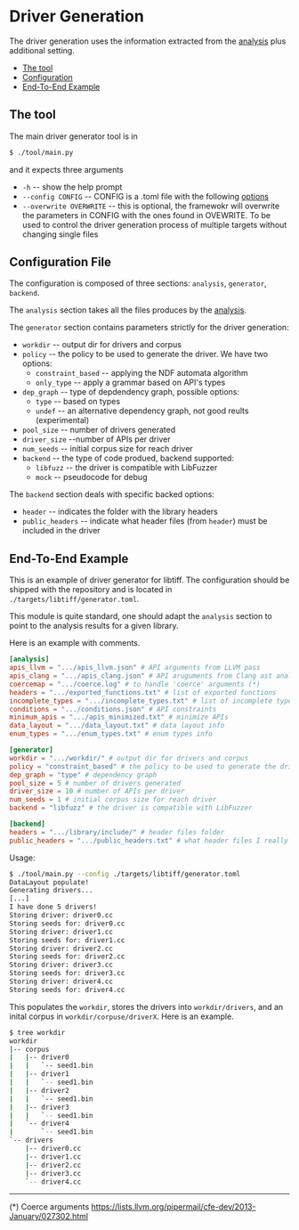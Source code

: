 # Driver Generation

The driver generation uses the information extracted from the
[analysis](./Analysis.md) plus additional setting.

- [The tool](#the-tool)
- [Configuration](#configuration)
- [End-To-End Example](#end-to-end-example)

## The tool

The main driver generator tool is in
```bash
$ ./tool/main.py
```
and it expects three arguments
- `-h` -- show the help prompt
- `--config CONFIG` -- CONFIG is a .toml file with the following [options](#configuration-file)
- `--overwrite OVERWRITE` -- this is optional, the framewokr will overwrite the
  parameters in CONFIG with the ones found in OVEWRITE. To be used to control
  the driver generation process of multiple targets without changing single
  files

## Configuration File

The configuration is composed of three sections: `analysis`, `generator`, `backend`. 

The `analysis` section takes all the files produces by the
[analysis](./Analysis.md).

The `generator` section contains parameters strictly for the driver generation:
- `workdir` -- output dir for drivers and corpus
- `policy` -- the policy to be used to generate the driver. We have two options: 
    - `constraint_based` -- applying the NDF automata algorithm
    - `only_type` -- apply a grammar based on API's types
- `dep_graph` -- type of depdendency graph, possible options:
    - `type` -- based on types
    - `undef` -- an alternative dependency graph, not good reults (experimental)
- `pool_size` -- number of drivers generated
- `driver_size` --number of APIs per driver
- `num_seeds` -- initial corpus size for reach driver
- `backend` -- the type of code produed, backend supported:
    - `libfuzz` -- the driver is compatible with LibFuzzer
    - `mock` -- pseudocode for debug

The `backend` section deals with specific backed options:
- `header` -- indicates the folder with the library headers
- `public_headers` -- indicate what header files (from `header`) must be
  included in the driver

## End-To-End Example

This is an example of driver generator for libtiff. The configuration should be
shipped with the repository and is located in `./targets/libtiff/generator.toml`.

This module is quite standard, one should adapt the `analysis` section to point
to the analysis results for a given library.

Here is an example with comments.

```toml
[analysis]
apis_llvm = ".../apis_llvm.json" # API arguments from LLVM pass
apis_clang = ".../apis_clang.json" # API aruguments from Clang ast analysis
coercemap = ".../coerce.log" # to handle 'coerce' arguments (*)
headers = ".../exported_functions.txt" # list of exported functions
incomplete_types = ".../incomplete_types.txt" # list of incomplete types
conditions = ".../conditions.json" # API constraints 
minimum_apis = ".../apis_minimized.txt" # minimize APIs
data_layout = ".../data_layout.txt" # data layout info
enum_types = ".../enum_types.txt" # enum types info

[generator]
workdir = ".../workdir/" # output dir for drivers and corpus
policy = "constraint_based" # the policy to be used to generate the driver
dep_graph = "type" # dependency graph
pool_size = 5 # number of drivers generated
driver_size = 10 # number of APIs per driver
num_seeds = 1 # initial corpus size for reach driver
backend = "libfuzz" # the driver is compatible with LibFuzzer

[backend]
headers = ".../library/include/" # header files folder
public_headers = ".../public_headers.txt" # what header files I really need to include
```

Usage:
```bash
$ ./tool/main.py --config ./targets/libtiff/generator.toml
DataLayout populate!
Generating drivers...
[...]
I have done 5 drivers!
Storing driver: driver0.cc
Storing seeds for: driver0.cc
Storing driver: driver1.cc
Storing seeds for: driver1.cc
Storing driver: driver2.cc
Storing seeds for: driver2.cc
Storing driver: driver3.cc
Storing seeds for: driver3.cc
Storing driver: driver4.cc
Storing seeds for: driver4.cc
```

This populates the `workdir`, stores the drivers into `workdir/drivers`, and an inital corpus in `workdir/corpuse/driverX`. 
Here is an example.

```bash
$ tree workdir
workdir
|-- corpus
|   |-- driver0
|   |   `-- seed1.bin
|   |-- driver1
|   |   `-- seed1.bin
|   |-- driver2
|   |   `-- seed1.bin
|   |-- driver3
|   |   `-- seed1.bin
|   `-- driver4
|       `-- seed1.bin
`-- drivers
    |-- driver0.cc
    |-- driver1.cc
    |-- driver2.cc
    |-- driver3.cc
    `-- driver4.cc
```


---

(*) Coerce arguments https://lists.llvm.org/pipermail/cfe-dev/2013-January/027302.html